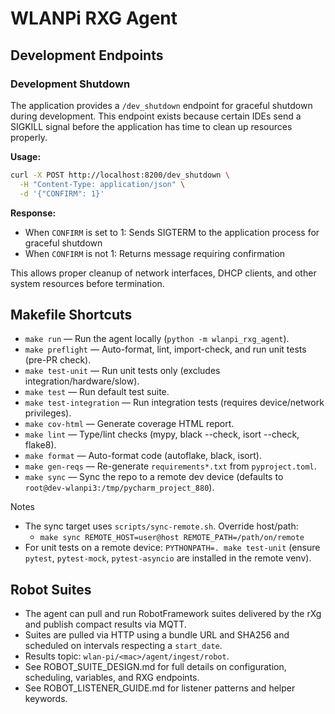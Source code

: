 # WLANPi RXG Agent

## Development Endpoints

### Development Shutdown

The application provides a `/dev_shutdown` endpoint for graceful shutdown during development. This endpoint exists because certain IDEs send a SIGKILL signal before the application has time to clean up resources properly.

**Usage:**
```bash
curl -X POST http://localhost:8200/dev_shutdown \
  -H "Content-Type: application/json" \
  -d '{"CONFIRM": 1}'
```

**Response:**
- When `CONFIRM` is set to 1: Sends SIGTERM to the application process for graceful shutdown
- When `CONFIRM` is not 1: Returns message requiring confirmation

This allows proper cleanup of network interfaces, DHCP clients, and other system resources before termination.

## Makefile Shortcuts

- `make run` — Run the agent locally (`python -m wlanpi_rxg_agent`).
- `make preflight` — Auto-format, lint, import-check, and run unit tests (pre-PR check).
- `make test-unit` — Run unit tests only (excludes integration/hardware/slow).
- `make test` — Run default test suite.
- `make test-integration` — Run integration tests (requires device/network privileges).
- `make cov-html` — Generate coverage HTML report.
- `make lint` — Type/lint checks (mypy, black --check, isort --check, flake8).
- `make format` — Auto-format code (autoflake, black, isort).
- `make gen-reqs` — Re-generate `requirements*.txt` from `pyproject.toml`.
- `make sync` — Sync the repo to a remote dev device (defaults to `root@dev-wlanpi3:/tmp/pycharm_project_880`).

Notes
- The sync target uses `scripts/sync-remote.sh`. Override host/path:
  - `make sync REMOTE_HOST=user@host REMOTE_PATH=/path/on/remote`
- For unit tests on a remote device: `PYTHONPATH=. make test-unit` (ensure `pytest`, `pytest-mock`, `pytest-asyncio` are installed in the remote venv).

## Robot Suites

- The agent can pull and run RobotFramework suites delivered by the rXg and publish compact results via MQTT.
- Suites are pulled via HTTP using a bundle URL and SHA256 and scheduled on intervals respecting a `start_date`.
- Results topic: `wlan-pi/<mac>/agent/ingest/robot`.
- See ROBOT_SUITE_DESIGN.md for full details on configuration, scheduling, variables, and RXG endpoints.
- See ROBOT_LISTENER_GUIDE.md for listener patterns and helper keywords.
